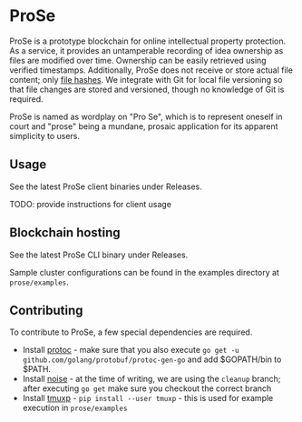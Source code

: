 # ProSe
ProSe is a prototype blockchain for online intellectual property protection. As a service, it provides an untamperable recording of idea ownership as files are modified over time. Ownership can be easily retrieved using verified timestamps. Additionally, ProSe does not receive or store actual file content; only [file hashes](https://en.wikipedia.org/wiki/Hash_function). We integrate with Git for local file versioning so that file changes are stored and versioned, though no knowledge of Git is required. 

ProSe is named as wordplay on "Pro Se", which is to represent oneself in court and "prose" being a mundane, prosaic application for its apparent simplicity to users. 

## Usage
See the latest ProSe client binaries under Releases.

TODO: provide instructions for client usage

## Blockchain hosting
See the latest ProSe CLI binary under Releases.

Sample cluster configurations can be found in the examples directory at `prose/examples`.

## Contributing
To contribute to ProSe, a few special dependencies are required.

* Install [protoc](https://github.com/protocolbuffers/protobuf/releases) - make sure that you also execute `go get -u github.com/golang/protobuf/protoc-gen-go` and add $GOPATH/bin to $PATH.
* Install [noise](https://github.com/perlin-network/noise/) - at the time of writing, we are using the `cleanup` branch; after executing `go get` make sure you checkout the correct branch
* Install [tmuxp](https://github.com/tmux-python/tmuxp) - `pip install --user tmuxp` - this is used for example execution in `prose/examples`

